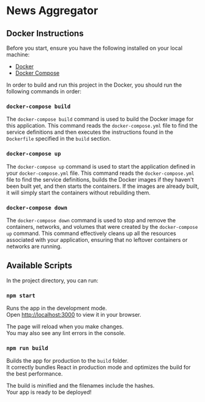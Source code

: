 # News Aggregator

## Docker Instructions

Before you start, ensure you have the following installed on your local machine:

- [Docker](https://docs.docker.com/get-docker/)
- [Docker Compose](https://docs.docker.com/compose/install/)

In order to build and run this project in the Docker, you should run the following commands in order:

### `docker-compose build`

The `docker-compose build` command is used to build the Docker image for this application. This command reads
the `docker-compose.yml` file to find the service definitions and then executes the instructions found in
the `Dockerfile` specified in the `build` section.

### `docker-compose up`

The `docker-compose up` command is used to start the application defined in your `docker-compose.yml` file. This command
reads the `docker-compose.yml` file to find the service definitions, builds the Docker images if they haven't been built
yet, and then starts the containers. If the images are already built, it will simply start the containers without
rebuilding them.

### `docker-compose down`

The `docker-compose down` command is used to stop and remove the containers, networks, and volumes that were created by
the `docker-compose up` command. This command effectively cleans up all the resources associated with your application,
ensuring that no leftover containers or networks are running.

## Available Scripts

In the project directory, you can run:

### `npm start`

Runs the app in the development mode.\
Open [http://localhost:3000](http://localhost:3000) to view it in your browser.

The page will reload when you make changes.\
You may also see any lint errors in the console.

### `npm run build`

Builds the app for production to the `build` folder.\
It correctly bundles React in production mode and optimizes the build for the best performance.

The build is minified and the filenames include the hashes.\
Your app is ready to be deployed!